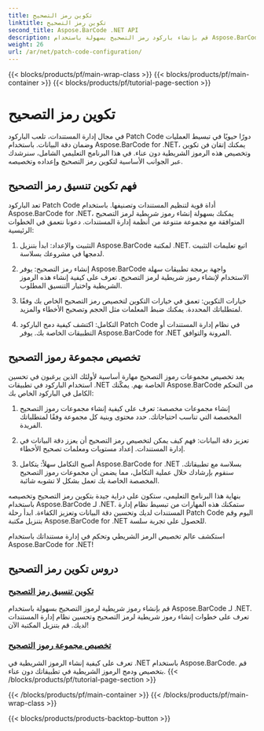 ```yaml
---
title: تكوين رمز التصحيح
linktitle: تكوين رمز التصحيح
second_title: Aspose.BarCode .NET API
description: قم بإنشاء باركود رمز التصحيح بسهولة باستخدام Aspose.BarCode لـ .NET. تعرف على كيفية تكوين تنسيقات رمز التصحيح وتخصيصها باستخدام البرامج التعليمية لـ Aspose.BarCode.
weight: 26
url: /ar/net/patch-code-configuration/
---
```


{{< blocks/products/pf/main-wrap-class >}}
{{< blocks/products/pf/main-container >}}
{{< blocks/products/pf/tutorial-page-section >}}

# تكوين رمز التصحيح


في مجال إدارة المستندات، تلعب الباركود Patch Code دورًا حيويًا في تبسيط العمليات وضمان دقة البيانات. باستخدام Aspose.BarCode for .NET، يمكنك إتقان فن تكوين وتخصيص هذه الرموز الشريطية دون عناء. في هذا البرنامج التعليمي الشامل، سنرشدك عبر الجوانب الأساسية لتكوين رمز التصحيح وإعداده وتخصيصه.

## فهم تكوين تنسيق رمز التصحيح

تعد الباركود Patch Code أداة قوية لتنظيم المستندات وتصنيفها. باستخدام Aspose.BarCode for .NET، يمكنك بسهولة إنشاء رموز شريطية لرمز التصحيح المتوافقة مع مجموعة متنوعة من أنظمة إدارة المستندات. دعونا نتعمق في الخطوات الرئيسية:

1. التثبيت والإعداد: ابدأ بتنزيل Aspose.BarCode لمكتبة .NET. اتبع تعليمات التثبيت لدمجها في مشروعك بسلاسة.

2. إنشاء رمز التصحيح: يوفر Aspose.BarCode واجهة برمجة تطبيقات سهلة الاستخدام لإنشاء رموز شريطية لرمز التصحيح. تعرف على كيفية إنشاء هذه الرموز الشريطية واختيار التنسيق المطلوب.

3. خيارات التكوين: تعمق في خيارات التكوين لتخصيص رمز التصحيح الخاص بك وفقًا لمتطلباتك المحددة. يمكنك ضبط المعلمات مثل الحجم وتصحيح الأخطاء والمزيد.

4. التكامل: اكتشف كيفية دمج الباركود Patch Code في نظام إدارة المستندات أو التطبيقات الخاصة بك. يوفر Aspose.BarCode for .NET المرونة والتوافق.

## تخصيص مجموعة رموز التصحيح

يعد تخصيص مجموعات رموز التصحيح مهارة أساسية لأولئك الذين يرغبون في تحسين استخدام الباركود في تطبيقات .NET الخاصة بهم. يمكّنك Aspose.BarCode من التحكم الكامل في الباركود الخاص بك:

1. إنشاء مجموعات مخصصة: تعرف على كيفية إنشاء مجموعات رموز التصحيح المخصصة التي تناسب احتياجاتك. حدد محتوى وبنية كل مجموعة وفقًا لمتطلباتك الفريدة.

2. تعزيز دقة البيانات: فهم كيف يمكن لتخصيص رمز التصحيح أن يعزز دقة البيانات في إدارة المستندات. إعداد مستويات ومعلمات تصحيح الأخطاء.

3. أصبح التكامل سهلاً: يتكامل Aspose.BarCode for .NET بسلاسة مع تطبيقاتك. سنقوم بإرشادك خلال عملية التكامل، مما يضمن أن مجموعات رموز التصحيح المخصصة الخاصة بك تعمل بشكل لا تشوبه شائبة.

بنهاية هذا البرنامج التعليمي، ستكون على دراية جيدة بتكوين رمز التصحيح وتخصيصه باستخدام Aspose.BarCode لـ .NET. ستمكنك هذه المهارات من تبسيط نظام إدارة المستندات لديك وتحسين دقة البيانات وتعزيز الكفاءة. ابدأ رحلة Patch Code اليوم وقم بتنزيل مكتبة Aspose.BarCode for .NET للحصول على تجربة سلسة. 

استكشف عالم تخصيص الرمز الشريطي وتحكم في إدارة مستنداتك باستخدام Aspose.BarCode for .NET!
## دروس تكوين رمز التصحيح
### [تكوين تنسيق رمز التصحيح](./patch-code-format-configuration/)
قم بإنشاء رموز شريطية لرموز التصحيح بسهولة باستخدام Aspose.BarCode لـ .NET. تعرف على خطوات إنشاء رموز شريطية لرمز التصحيح وتحسين نظام إدارة المستندات لديك. قم بتنزيل المكتبة الآن!
### [تخصيص مجموعة رموز التصحيح](./patch-code-set-customization/)
تعرف على كيفية إنشاء الرموز الشريطية في .NET باستخدام Aspose.BarCode. قم بتخصيص ودمج الرموز الشريطية في تطبيقاتك دون عناء.
{{< /blocks/products/pf/tutorial-page-section >}}

{{< /blocks/products/pf/main-container >}}
{{< /blocks/products/pf/main-wrap-class >}}

{{< blocks/products/products-backtop-button >}}
